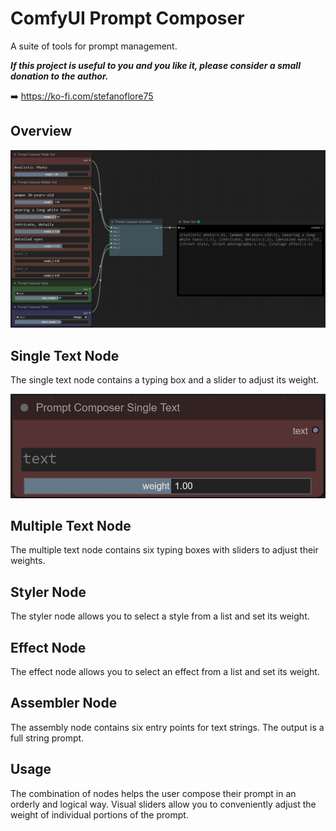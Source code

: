 # ComfyUI Prompt Composer
A suite of tools for prompt management.

**_If this project is useful to you and you like it, please consider a small donation to the author._**

➡️ https://ko-fi.com/stefanoflore75

## Overview

![ComfyUI Prompt Composer Node](/screenshot/prompt-composer-overview.png)

## Single Text Node

The single text node contains a typing box and a slider to adjust its weight.

![Single Text Node](/screenshot/single-text.png)

## Multiple Text Node

The multiple text node contains six typing boxes with sliders to adjust their weights.

## Styler Node

The styler node allows you to select a style from a list and set its weight.

## Effect Node

The effect node allows you to select an effect from a list and set its weight.

## Assembler Node

The assembly node contains six entry points for text strings. The output is a full string prompt.

## Usage

The combination of nodes helps the user compose their prompt in an orderly and logical way. Visual sliders allow you to conveniently adjust the weight of individual portions of the prompt.